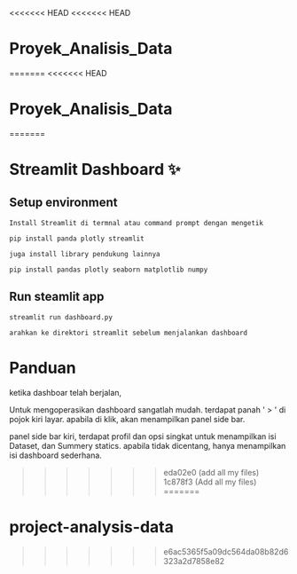 <<<<<<< HEAD
<<<<<<< HEAD
# Proyek_Analisis_Data
=======
<<<<<<< HEAD
# Proyek_Analisis_Data
=======
# Streamlit Dashboard ✨

## Setup environment
```
Install Streamlit di termnal atau command prompt dengan mengetik

pip install panda plotly streamlit

juga install library pendukung lainnya

pip install pandas plotly seaborn matplotlib numpy
```

## Run steamlit app
```
streamlit run dashboard.py

arahkan ke direktori streamlit sebelum menjalankan dashboard
```

# Panduan

ketika dashboar telah berjalan,

Untuk mengoperasikan dashboard sangatlah mudah.
terdapat panah ' > ' di pojok kiri layar. apabila di klik, akan menampilkan panel side bar.

panel side bar kiri, terdapat profil dan opsi singkat untuk menampilkan isi
Dataset, dan Summery statics.
apabila tidak dicentang, hanya menampilkan isi dashboard sederhana.
>>>>>>> eda02e0 (add all my files)
>>>>>>> 1c878f3 (Add all my files)
=======
# project-analysis-data
>>>>>>> e6ac5365f5a09dc564da08b82d6323a2d7858e82
